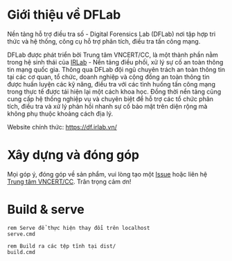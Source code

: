 # Giới thiệu về DFLab

Nền tảng hỗ trợ điều tra số - Digital Forensics Lab (DFLab) nơi tập hợp tri thức và hệ thống, công cụ hỗ trợ phân tích, điều tra tấn công mạng.

DFLab được phát triển bởi Trung tâm VNCERT/CC, là một thành phần nằm trong hệ sinh thái của [IRLab](https://irlab.vn/) - Nền tảng điều phối, xử lý sự cố an toàn thông tin mạng quốc gia.
Thông qua DFLab đội ngũ chuyên trách an toàn thông tin tại các cơ quan, tổ chức, doanh nghiệp và cộng đồng an toàn thông tin được huấn luyện các kỹ năng, điều tra với các tình huống tấn công mạng trong thực tế được tái hiện lại một cách khoa học.
Đồng thời nền tảng cũng cung cấp hệ thống nghiệp vụ và chuyên biệt để hỗ trợ các tổ chức phân tích, điều tra và xử lý phản hồi nhanh sự cố bảo mật trên diện rộng mà không phụ thuộc khoảng cách địa lý.

Website chính thức: https://df.irlab.vn/

# Xây dựng và đóng góp
Mọi góp ý, đóng góp về sản phẩm, vui lòng tạo một [Issue](https://github.com/VNCERT-CC/digital-forensics-lab-frontend/issues) hoặc liên hệ [Trung tâm VNCERT/CC](https://vncert.vn). Trân trọng cảm ơn!

# Build & serve
```
rem Serve để thực hiện thay đổi trên localhost
serve.cmd

rem Build ra các tệp tĩnh tại dist/
build.cmd
```
